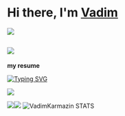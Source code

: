 <h1>Hi there, I'm <a href="https://github.com/VadimKarmazin">Vadim</a></h1>

![](https://komarev.com/ghpvc/?username=VadimKarmazin&label=PROFILE+VIEWS+(просмотров+профиля))


![](https://i.pinimg.com/originals/d1/70/c4/d170c4a28d1552c8382fadb824d6d3e1.gif)
---
**my resume**


[![Typing SVG](https://readme-typing-svg.herokuapp.com?color=4b0082&lines=Cyber+security+student)](https://git.io/typing-svg)


 ![](https://github-profile-summary-cards.vercel.app/api/cards/profile-details?username=VadimKarmazin&theme=midnight-purple)

![](https://github-profile-summary-cards.vercel.app/api/cards/repos-per-language?username=VadimKarmazin&theme=midnight-purple)![](https://github-profile-summary-cards.vercel.app/api/cards/stats?username=VadimKarmazin&theme=midnight-purple)
![VadimKarmazin STATS](https://github-readme-stats.vercel.app/api?username=VadimKarmazin&show_icons=true&theme=midnight-purple)


